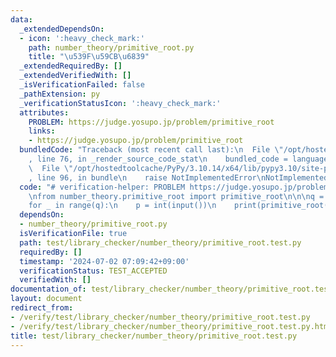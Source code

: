 ```yaml
---
data:
  _extendedDependsOn:
  - icon: ':heavy_check_mark:'
    path: number_theory/primitive_root.py
    title: "\u539F\u59CB\u6839"
  _extendedRequiredBy: []
  _extendedVerifiedWith: []
  _isVerificationFailed: false
  _pathExtension: py
  _verificationStatusIcon: ':heavy_check_mark:'
  attributes:
    PROBLEM: https://judge.yosupo.jp/problem/primitive_root
    links:
    - https://judge.yosupo.jp/problem/primitive_root
  bundledCode: "Traceback (most recent call last):\n  File \"/opt/hostedtoolcache/PyPy/3.10.14/x64/lib/pypy3.10/site-packages/onlinejudge_verify/documentation/build.py\"\
    , line 76, in _render_source_code_stat\n    bundled_code = language.bundle(\n\
    \  File \"/opt/hostedtoolcache/PyPy/3.10.14/x64/lib/pypy3.10/site-packages/onlinejudge_verify/languages/python.py\"\
    , line 96, in bundle\n    raise NotImplementedError\nNotImplementedError\n"
  code: "# verification-helper: PROBLEM https://judge.yosupo.jp/problem/primitive_root\n\
    \nfrom number_theory.primitive_root import primitive_root\n\n\nq = int(input())\n\
    for _ in range(q):\n    p = int(input())\n    print(primitive_root(p))\n"
  dependsOn:
  - number_theory/primitive_root.py
  isVerificationFile: true
  path: test/library_checker/number_theory/primitive_root.test.py
  requiredBy: []
  timestamp: '2024-07-02 07:09:42+09:00'
  verificationStatus: TEST_ACCEPTED
  verifiedWith: []
documentation_of: test/library_checker/number_theory/primitive_root.test.py
layout: document
redirect_from:
- /verify/test/library_checker/number_theory/primitive_root.test.py
- /verify/test/library_checker/number_theory/primitive_root.test.py.html
title: test/library_checker/number_theory/primitive_root.test.py
---
```

